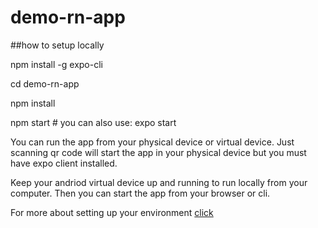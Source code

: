 # demo-rn-app

##how to setup locally

npm install -g expo-cli

cd demo-rn-app

npm install

npm start # you can also use: expo start

You can run the app from your physical device or virtual device. Just scanning qr code will start the app in your physical device but you must have expo client installed.

Keep your andriod virtual device up and running to run locally from your computer. Then you can start the app from your browser or cli.

For more about setting up your environment [click](https://reactnative.dev/docs/environment-setup)
